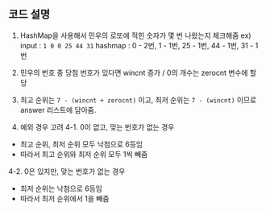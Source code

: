 ## 코드 설명

1. HashMap을 사용해서 민우의 로또에 적힌 숫자가 몇 번 나왔는지 체크해줌
ex) 
input : ```1 0 0 25 44 31```
hashmap : 0 - 2번, 1 - 1번, 25 - 1번, 44 - 1번, 31 - 1번

2. 민우의 번호 중 당첨 번호가 있다면 wincnt 증가 / 0의 개수는 zerocnt 변수에 할당

3. 최고 순위는 ```7 - (wincnt + zerocnt)``` 이고, 최저 순위는 ```7 - (wincnt)``` 이므로 answer 리스트에 담아줌.

4. 예외 경우 고려
4-1. 0이 없고, 맞는 번호가 없는 경우
- 최고 순위, 최저 순위 모두 낙첨으로 6등임
- 따라서 최고 순위와 최저 순위 모두 1씩 빼줌


4-2. 0은 있지만, 맞는 번호가 없는 경우
- 최저 순위는 낙첨으로 6등임
- 따라서 최저 순위에서 1을 빼줌